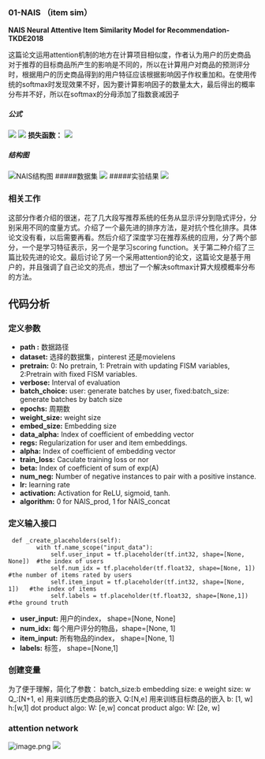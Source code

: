 
### 01-NAIS （item sim）
**NAIS Neural Attentive Item Similarity Model for Recommendation-TKDE2018**

这篇论文运用attention机制的地方在计算项目相似度，作者认为用户的历史商品对于推荐的目标商品所产生的影响是不同的，所以在计算用户对商品的预测评分时，根据用户的历史商品得到的用户特征应该根据影响因子作权重加和。在使用传统的softmax时发现效果不好，因为要计算影响因子的数量太大，最后得出的概率分布并不好，所以在softmax的分母添加了指数衰减因子              
##### 公式
![](https://upload-images.jianshu.io/upload_images/8161042-0e6a5d697ed8ffec.png?imageMogr2/auto-orient/strip%7CimageView2/2/w/1240)
![](https://upload-images.jianshu.io/upload_images/8161042-fc9a2869f14a149d.png?imageMogr2/auto-orient/strip%7CimageView2/2/w/1240)
**损失函数：**
![](https://upload-images.jianshu.io/upload_images/8161042-d655c1d59dd8e255.png?imageMogr2/auto-orient/strip%7CimageView2/2/w/1240)

##### 结构图                                                                                                                                                                                      
![NAIS结构图](https://upload-images.jianshu.io/upload_images/8161042-11c94cf1ef625538.png?imageMogr2/auto-orient/strip%7CimageView2/2/w/1240)
#####数据集
![](https://upload-images.jianshu.io/upload_images/8161042-ec00ff4af8fcac75.png?imageMogr2/auto-orient/strip%7CimageView2/2/w/1240)
#####实验结果
![](https://upload-images.jianshu.io/upload_images/8161042-567f04d43049eae3.png?imageMogr2/auto-orient/strip%7CimageView2/2/w/1240)
### 相关工作
这部分作者介绍的很迷，花了几大段写推荐系统的任务从显示评分到隐式评分，分别采用不同的度量方式。介绍了一个最先进的排序方法，是对抗个性化排序。具体论文没有看，以后需要再看。然后介绍了深度学习在推荐系统的应用，分了两个部分，一个是学习特征表示，另一个是学习scoring function。关于第二种介绍了三篇比较先进的论文。最后讨论了另一个采用attention的论文，这篇论文是基于用户的，并且强调了自己论文的亮点，想出了一个解决softmax计算大规模概率分布的方法。
## 代码分析
### 定义参数
* **path :** 数据路径
* **dataset:**  选择的数据集，pinterest 还是movielens
* **pretrain:** 0: No pretrain, 1: Pretrain with updating  FISM variables, 2:Pretrain with fixed FISM variables.
* **verbose:** Interval of evaluation
*  **batch_choice:** user: generate batches by user, fixed:batch_size: generate batches by batch size
*  **epochs:** 周期数
*  **weight_size:** weight size
*  **embed_size:** Embedding size
*  **data_alpha:** Index of coefficient of embedding vector
*  **regs:** Regularization for user and item embeddings.
*  **alpha:** Index of coefficient of embedding vector
*  **train_loss:** Caculate training loss or nor
*  **beta:** Index of coefficient of sum of exp(A)
*  **num_neg:** Number of negative instances to pair with a positive instance.
*  **lr:** learning rate
*  **activation:** Activation for ReLU, sigmoid, tanh.
*  **algorithm:** 0 for NAIS_prod, 1 for NAIS_concat

### 定义输入接口
```
 def _create_placeholders(self):
        with tf.name_scope("input_data"):
            self.user_input = tf.placeholder(tf.int32, shape=[None, None])	#the index of users
            self.num_idx = tf.placeholder(tf.float32, shape=[None, 1])	#the number of items rated by users
            self.item_input = tf.placeholder(tf.int32, shape=[None, 1])	  #the index of items
            self.labels = tf.placeholder(tf.float32, shape=[None,1])	#the ground truth
```
* **user_input:** 用户的index， shape=[None, None]
* **num_idx:** 每个用户评分的物品，shape=[None, 1]
* **item_input:** 所有物品的index， shape=[None, 1]
*  **labels:** 标签， shape=[None,1]
### 创建变量
为了便于理解，简化了参数：
batch_size:b
embedding size: e
weight size: w
Q_:[N+1, e] 用来训练历史商品的嵌入
Q:[N,e] 用来训练目标商品的嵌入
b: [1, w]
h:[w,1]
dot product algo: W: [e,w]
concat product algo: W: [2e, w]

### attention network
![image.png](https://upload-images.jianshu.io/upload_images/8161042-379efbe73377e345.png?imageMogr2/auto-orient/strip%7CimageView2/2/w/1240)
![](https://upload-images.jianshu.io/upload_images/8161042-fc9a2869f14a149d.png?imageMogr2/auto-orient/strip%7CimageView2/2/w/1240)


<!--stackedit_data:
eyJoaXN0b3J5IjpbLTE2NjQ5ODEyNzFdfQ==
-->